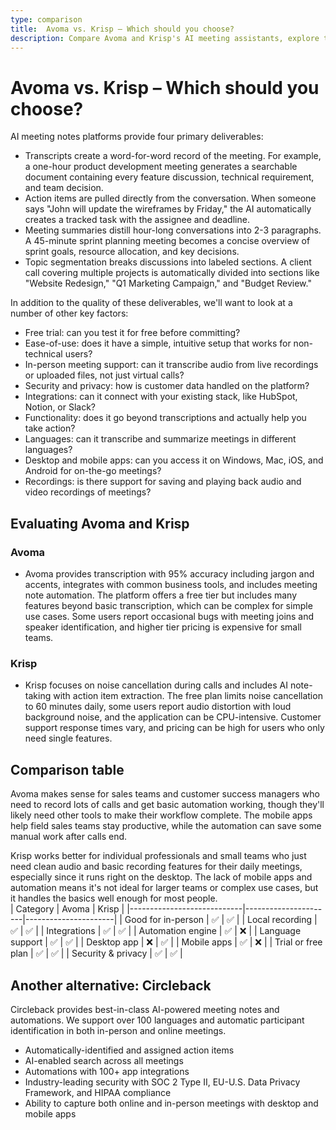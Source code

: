 ```yaml
---
type: comparison
title:  Avoma vs. Krisp – Which should you choose?
description: Compare Avoma and Krisp's AI meeting assistants, explore their key features, pricing, and discover Circleback as an alternative solution for meeting management.
---
```


# Avoma vs. Krisp – Which should you choose?  
AI meeting notes platforms provide four primary deliverables:  
  
* Transcripts create a word-for-word record of the meeting. For example, a one-hour product development meeting generates a searchable document containing every feature discussion, technical requirement, and team decision.  
* Action items are pulled directly from the conversation. When someone says "John will update the wireframes by Friday," the AI automatically creates a tracked task with the assignee and deadline.  
* Meeting summaries distill hour-long conversations into 2-3 paragraphs. A 45-minute sprint planning meeting becomes a concise overview of sprint goals, resource allocation, and key decisions.  
* Topic segmentation breaks discussions into labeled sections. A client call covering multiple projects is automatically divided into sections like "Website Redesign," "Q1 Marketing Campaign," and "Budget Review."  
  
In addition to the quality of these deliverables, we'll want to look at a number of other key factors:  
  
* Free trial: can you test it for free before committing?  
* Ease-of-use: does it have a simple, intuitive setup that works for non-technical users?  
* In-person meeting support: can it transcribe audio from live recordings or uploaded files, not just virtual calls?  
* Security and privacy: how is customer data handled on the platform?  
* Integrations: can it connect with your existing stack, like HubSpot, Notion, or Slack?  
* Functionality: does it go beyond transcriptions and actually help you take action?  
* Languages: can it transcribe and summarize meetings in different languages?  
* Desktop and mobile apps: can you access it on Windows, Mac, iOS, and Android for on-the-go meetings?  
* Recordings: is there support for saving and playing back audio and video recordings of meetings?    
## Evaluating Avoma and Krisp  
### Avoma
* Avoma provides transcription with 95% accuracy including jargon and accents, integrates with common business tools, and includes meeting note automation. The platform offers a free tier but includes many features beyond basic transcription, which can be complex for simple use cases. Some users report occasional bugs with meeting joins and speaker identification, and higher tier pricing is expensive for small teams.

### Krisp
* Krisp focuses on noise cancellation during calls and includes AI note-taking with action item extraction. The free plan limits noise cancellation to 60 minutes daily, some users report audio distortion with loud background noise, and the application can be CPU-intensive. Customer support response times vary, and pricing can be high for users who only need single features.  
## Comparison table    
Avoma makes sense for sales teams and customer success managers who need to record lots of calls and get basic automation working, though they'll likely need other tools to make their workflow complete. The mobile apps help field sales teams stay productive, while the automation can save some manual work after calls end.

Krisp works better for individual professionals and small teams who just need clean audio and basic recording features for their daily meetings, especially since it runs right on the desktop. The lack of mobile apps and automation means it's not ideal for larger teams or complex use cases, but it handles the basics well enough for most people.  
| Category                   | Avoma                | Krisp                |
|----------------------------|----------------------|----------------------|
| Good for in-person         | ✅                   | ✅                   |
| Local recording            | ✅                   | ✅                   |
| Integrations               | ✅                   | ✅                   |
| Automation engine          | ✅                   | ❌                   |
| Language support           | ✅                   | ✅                   |
| Desktop app                | ❌                   | ✅                   |
| Mobile apps                | ✅                   | ❌                   |
| Trial or free plan         | ✅                   | ✅                   |
| Security & privacy         | ✅                   | ✅                   |  
## Another alternative: Circleback  
Circleback provides best-in-class AI-powered meeting notes and automations. We support over 100 languages and automatic participant identification in both in-person and online meetings.  
  
* Automatically-identified and assigned action items  
* AI-enabled search across all meetings  
* Automations with 100+ app integrations  
* Industry-leading security with SOC 2 Type II, EU-U.S. Data Privacy Framework, and HIPAA compliance  
* Ability to capture both online and in-person meetings with desktop and mobile apps  